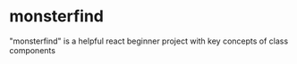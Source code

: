 # monsterfind
"monsterfind" is a helpful react beginner project with key concepts of class components

